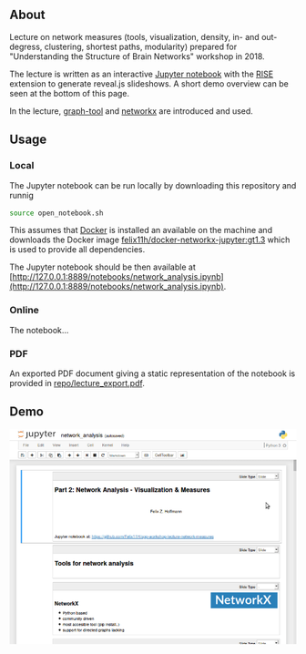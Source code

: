 
## About

Lecture on network measures (tools, visualization, density, in- and out-degress, clustering, shortest paths, modularity) prepared for "Understanding the Structure of Brain Networks" workshop in 2018.

The lecture is written as an interactive [Jupyter notebook](https://jupyter.org/) with the [RISE](https://rise.readthedocs.io/en/stable/) extension to generate reveal.js slideshows. A short demo overview can be seen at the bottom of this page.

In the lecture, [graph-tool](https://graph-tool.skewed.de/) and [networkx](https://networkx.github.io/) are introduced and used.


## Usage

### Local

The Jupyter notebook can be run locally by downloading this repository and runnig

```sh
source open_notebook.sh
```

This assumes that [Docker](https://www.docker.com/) is installed an available on the machine and downloads the Docker image [felix11h/docker-networkx-jupyter:gt1.3](https://hub.docker.com/layers/felix11h/docker-networkx-jupyter/gt1.3/images/sha256-be26edc1229ec7f030d14ede4792849799cf24337dfc964157e86bc037b6edc4?context=explore) which is used to provide all dependencies. 

The Jupyter notebook should be then available at [http://127.0.0.1:8889/notebooks/network_analysis.ipynb](http://127.0.0.1:8889/notebooks/network_analysis.ipynb).


### Online 

The notebook...

### PDF

An exported PDF document giving a static representation of the notebook is provided in [repo/lecture_export.pdf](https://github.com/felix11h/spp-workshop-lecture-network-measures/blob/master/repo/lecture_export.pdf?raw=true).


## Demo

<p align="center">
  <img src="https://github.com/felix11h/spp-workshop-lecture-network-measures/blob/master/repo/lecture-demo_jupyter-rise.gif?raw=true" alt="Lecture demo gif"/>
</p>

